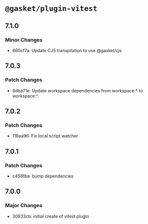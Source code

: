 # `@gasket/plugin-vitest`

## 7.1.0

### Minor Changes

- 660cf7a: Update CJS transpilation to use @gasket/cjs

## 7.0.3

### Patch Changes

- 8dba71e: Update workspace dependencies from workspace:\* to workspace:^.

## 7.0.2

### Patch Changes

- 116aa96: Fix local script watcher

## 7.0.1

### Patch Changes

- c456fba: bump dependencies

## 7.0.0

### Major Changes

- 30833cb: initial create of vitest plugin
